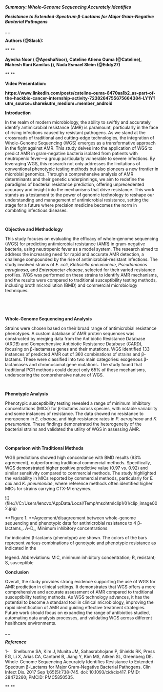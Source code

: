 **_Summary: Whole-Genome Sequencing Accurately Identifies_**

**_Resistance to Extended-Spectrum β-Lactams for Major Gram-Negative Bacterial Pathogens_**

**_ _**

**Authors (@Slack):**

** **

**Ayesha Noor ( @AyeshaNoor), Cateline Atieno Ouma (@Cateline), Mahesh Rani Kamilus (), Nada Esmael Sleim (@Eddy27)**

** **

**Video Presentation:**

**https\://www\.linkedin.com/posts/cateline-ouma-6470aa1b2\_as-part-of-the-hackbio-cancer-internship-activity-7238264755675664384-LY1Y?utm\_source=share\&utm\_medium=member\_android**

**Introduction**

In the realm of modern microbiology, the ability to swiftly and accurately identify antimicrobial resistance (AMR) is paramount, particularly in the face of rising infections caused by resistant pathogens. As we stand at the crossroads of traditional and cutting-edge technologies, the integration of Whole-Genome Sequencing (WGS) emerges as a transformative approach in the fight against AMR. This study delves into the application of WGS to predict AMR in gram-negative bacteria isolated from patients with neutropenic fever—a group particularly vulnerable to severe infections. By leveraging WGS, this research not only addresses the limitations of conventional phenotypic testing methods but also pioneers a new frontier in microbial genomics. Through a comprehensive analysis of AMR determinants and their genetic underpinnings, we aim to redefine the paradigms of bacterial resistance prediction, offering unprecedented accuracy and insight into the mechanisms that drive resistance. This work stands as a testament to the power of genomic technology to reshape our understanding and management of antimicrobial resistance, setting the stage for a future where precision medicine becomes the norm in combating infectious diseases.

 

**Objective and Methodology**

This study focuses on evaluating the efficacy of whole-genome sequencing (WGS) for predicting antimicrobial resistance (AMR) in gram-negative bacteria, using neutropenic fever as a model system. The research aimed to address the increasing need for rapid and accurate AMR detection, a challenge compounded by the rise of antimicrobial-resistant infections. The study involved strains of _E. coli_, _Klebsiella pneumoniae_, _Pseudomonas aeruginosa_, and _Enterobacter cloacae_, selected for their varied resistance profiles. WGS was performed on these strains to identify AMR mechanisms, and the results were compared to traditional susceptibility testing methods, including broth microdilution (BMD) and commercial microbiology techniques.

 

 

**Whole-Genome Sequencing and Analysis**

Strains were chosen based on their broad range of antimicrobial resistance phenotypes. A custom database of AMR protein sequences was constructed by merging data from the Antibiotic Resistance Database (ARDB) and Comprehensive Antibiotic Resistance Database (CARD), focusing on β-lactamase genes and their mutations. WGS identified 133 instances of predicted AMR out of 360 combinations of strains and β-lactams. These were classified into two main categories: exogenous β-lactamases and chromosomal gene mutations. The study found that traditional PCR methods could detect only 65% of these mechanisms, underscoring the comprehensive nature of WGS.

 

**Phenotypic Analysis**

Phenotypic susceptibility testing revealed a range of minimum inhibitory concentrations (MICs) for β-lactams across species, with notable variability and some instances of resistance. The data showed no resistance to meropenem in _E. cloacae_, and high resistance rates in _P. aeruginosa_ and _K. pneumoniae_. These findings demonstrated the heterogeneity of the bacterial strains and validated the utility of WGS in assessing AMR.

 

**Comparison with Traditional Methods**

WGS predictions showed high concordance with BMD results (93% agreement), outperforming traditional commercial methods. Specifically, WGS demonstrated higher positive predictive value (0.97 vs. 0.92) and similar sensitivity compared to commercial methods. The study highlighted the variability in MICs reported by commercial methods, particularly for _E. coli_ and _K. pneumoniae_, where reference methods often identified higher MICs for strains carrying CTX-M enzymes.

<!--[if gte vml 1]><v:shapetype
 id="_x0000_t75" coordsize="21600,21600" o:spt="75" o:preferrelative="t"
 path="m@4@5l@4@11@9@11@9@5xe" filled="f" stroked="f">
 <v:stroke joinstyle="miter"/>
 <v:formulas>
  <v:f eqn="if lineDrawn pixelLineWidth 0"/>
  <v:f eqn="sum @0 1 0"/>
  <v:f eqn="sum 0 0 @1"/>
  <v:f eqn="prod @2 1 2"/>
  <v:f eqn="prod @3 21600 pixelWidth"/>
  <v:f eqn="prod @3 21600 pixelHeight"/>
  <v:f eqn="sum @0 0 1"/>
  <v:f eqn="prod @6 1 2"/>
  <v:f eqn="prod @7 21600 pixelWidth"/>
  <v:f eqn="sum @8 21600 0"/>
  <v:f eqn="prod @7 21600 pixelHeight"/>
  <v:f eqn="sum @10 21600 0"/>
 </v:formulas>
 <v:path o:extrusionok="f" gradientshapeok="t" o:connecttype="rect"/>
 <o:lock v:ext="edit" aspectratio="t"/>
</v:shapetype><v:shape id="Picture_x0020_3" o:spid="_x0000_i1025" type="#_x0000_t75"
 style='width:324.75pt;height:158.25pt;visibility:visible;mso-wrap-style:square'>
 <v:imagedata src="file:///C:\Users\lenovo\AppData\Local\Temp\msohtmlclip1\01\clip_image001.jpg"
  o:title=""/>
</v:shape><![endif]--><!--[if !vml]-->![](file:///C:/Users/lenovo/AppData/Local/Temp/msohtmlclip1/01/clip_image002.jpg)<!--[endif]-->

**Figure 1. **Agreement/disagreement between whole-genome sequencing and phenotypic data for antimicrobial resistance to 4 β-lactams_. A–D_, Minimum inhibitory concentrations

for indicated β-lactams (phenotype) are shown. The colors of the bars represent various combinations of genotypic and phenotypic resistance as indicated in the

legend. Abbreviations: MIC, minimum inhibitory concentration; R, resistant; S, susceptible

**Conclusion**

Overall, the study provides strong evidence supporting the use of WGS for AMR prediction in clinical settings. It demonstrates that WGS offers a more comprehensive and accurate assessment of AMR compared to traditional susceptibility testing methods. As WGS technology advances, it has the potential to become a standard tool in clinical microbiology, improving the rapid identification of AMR and guiding effective treatment strategies. Future work should focus on expanding the range of antibiotics studied, automating data analysis processes, and validating WGS across different healthcare environments.

**_ _**

**_Reference_**

<!--[if !supportLists]-->1-    <!--[endif]-->Shelburne SA, Kim J, Munita JM, Sahasrabhojane P, Shields RK, Press EG, Li X, Arias CA, Cantarel B, Jiang Y, Kim MS, Aitken SL, Greenberg DE. Whole-Genome Sequencing Accurately Identifies Resistance to Extended-Spectrum β-Lactams for Major Gram-Negative Bacterial Pathogens. Clin Infect Dis. 2017 Sep 1;65(5):738-745. doi: 10.1093/cid/cix417. PMID: 28472260; PMCID: PMC5850535.

** **
